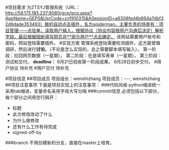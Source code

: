 #项目需求
为ZTSYJ管理系统（URL：http://59.175.185.237:8080/gcp/gcp.aspx?AppName=GEPS&UsrCode=zyf910315&ASessionID=a6308fed4b664a7dbf32d9dade353493）做的自动点击插件，名为spiderman。主要负责的场景有：项目管理——点验单，读取用户输入，根据协议（协议内容根用户沟通后决定）解析字段，最后根据阻断填写网页并**提示用户**点击确定。
该网站需要用户账号和密码，网站登陆需要插件。
#实现方案
管理系统登陆需要检测插件，这方面曾璐调研，然后进行**讨论**。（不论是怎么实现的，总之需要脚本填写输入）。
第一阶段：拉回网页数据（一星期）。
第二阶段：在是填写表单（一星期）。
第三阶段：测试和交付。
**deadline：**
6月21日验收第一阶段成果。
6月28日初步交付。
#用户协议
待补充
#用户交付
待补充

#项目信息
##项目成员
项目组长：wenshizhang
项目成员：---, wenshizhang
##项目注意事项
下面是项目实现上的注意事项：
###代码风格
python缩进统一采用tab缩进，变量命名采用字母大写分隔
###commit信息
必须包括以下部分，每个部分之间用空行隔开：
* 标题
* 此次修改改动了什么
* 为什么做修改
* 还有什么工作有待完成
* signed-off-by

###branch
不用创建新的分支，直接在master上培育。
